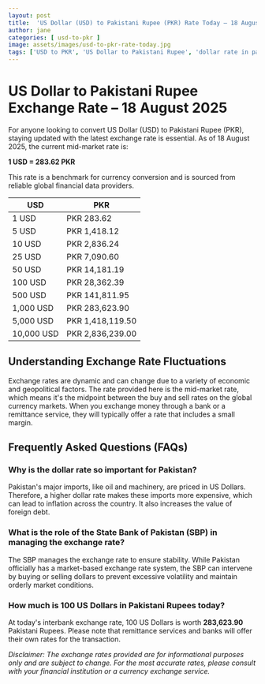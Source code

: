 ```yaml
---
layout: post
title:  'US Dollar (USD) to Pakistani Rupee (PKR) Rate Today – 18 August 2025'
author: jane
categories: [ usd-to-pkr ]
image: assets/images/usd-to-pkr-rate-today.jpg
tags: ['USD to PKR', 'US Dollar to Pakistani Rupee', 'dollar rate in pakistan', 'today dollar rate open market', 'usa to pakistan dollar rate']
---
```


# US Dollar to Pakistani Rupee Exchange Rate – 18 August 2025

For anyone looking to convert US Dollar (USD) to Pakistani Rupee (PKR), staying updated with the latest exchange rate is essential. As of 18 August 2025, the current mid-market rate is:

**1 USD = 283.62 PKR**

This rate is a benchmark for currency conversion and is sourced from reliable global financial data providers.

| USD | PKR |
| --- | --- |
| 1 USD | PKR 283.62 |
| 5 USD | PKR 1,418.12 |
| 10 USD | PKR 2,836.24 |
| 25 USD | PKR 7,090.60 |
| 50 USD | PKR 14,181.19 |
| 100 USD | PKR 28,362.39 |
| 500 USD | PKR 141,811.95 |
| 1,000 USD | PKR 283,623.90 |
| 5,000 USD | PKR 1,418,119.50 |
| 10,000 USD | PKR 2,836,239.00 |


## Understanding Exchange Rate Fluctuations

Exchange rates are dynamic and can change due to a variety of economic and geopolitical factors. The rate provided here is the mid-market rate, which means it's the midpoint between the buy and sell rates on the global currency markets. When you exchange money through a bank or a remittance service, they will typically offer a rate that includes a small margin.

## Frequently Asked Questions (FAQs)

### Why is the dollar rate so important for Pakistan?

Pakistan's major imports, like oil and machinery, are priced in US Dollars. Therefore, a higher dollar rate makes these imports more expensive, which can lead to inflation across the country. It also increases the value of foreign debt.

### What is the role of the State Bank of Pakistan (SBP) in managing the exchange rate?

The SBP manages the exchange rate to ensure stability. While Pakistan officially has a market-based exchange rate system, the SBP can intervene by buying or selling dollars to prevent excessive volatility and maintain orderly market conditions.

### How much is 100 US Dollars in Pakistani Rupees today?

At today's interbank exchange rate, 100 US Dollars is worth **283,623.90** Pakistani Rupees. Please note that remittance services and banks will offer their own rates for the transaction.



*Disclaimer: The exchange rates provided are for informational purposes only and are subject to change. For the most accurate rates, please consult with your financial institution or a currency exchange service.*
